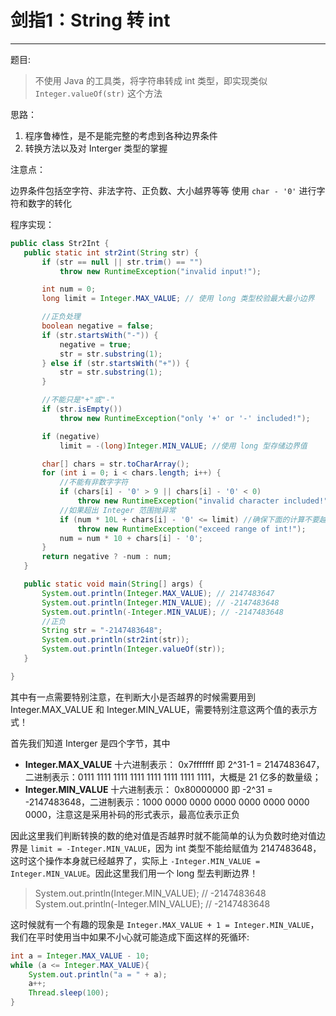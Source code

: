 # 剑指1：String 转 int
---

 题目:

 > 不使用 Java 的工具类，将字符串转成 int 类型，即实现类似 `Integer.valueOf(str)` 这个方法

 思路：

 1. 程序鲁棒性，是不是能完整的考虑到各种边界条件
 2. 转换方法以及对 Interger 类型的掌握


 注意点：

 边界条件包括空字符、非法字符、正负数、大小越界等等
 使用 `char - '0'` 进行字符和数字的转化

 程序实现：


 ```Java
public class Str2Int {
    public static int str2int(String str) {
        if (str == null || str.trim() == "")
            throw new RuntimeException("invalid input!");

        int num = 0;
        long limit = Integer.MAX_VALUE; // 使用 long 类型校验最大最小边界

        //正负处理
        boolean negative = false;
        if (str.startsWith("-")) {
            negative = true;
            str = str.substring(1);
        } else if (str.startsWith("+")) {
            str = str.substring(1);
        }

        //不能只是"+"或"-"
        if (str.isEmpty())
            throw new RuntimeException("only '+' or '-' included!");

        if (negative)
            limit = -(long)Integer.MIN_VALUE; //使用 long 型存储边界值

        char[] chars = str.toCharArray();
        for (int i = 0; i < chars.length; i++) {
            //不能有非数字字符
            if (chars[i] - '0' > 9 || chars[i] - '0' < 0)
                throw new RuntimeException("invalid character included!");
            //如果超出 Integer 范围抛异常
            if (num * 10L + chars[i] - '0' <= limit) //确保下面的计算不要越界
                throw new RuntimeException("exceed range of int!");
            num = num * 10 + chars[i] - '0';
        }
        return negative ? -num : num;
    }

    public static void main(String[] args) {
        System.out.println(Integer.MAX_VALUE); // 2147483647
        System.out.println(Integer.MIN_VALUE); // -2147483648
        System.out.println(-Integer.MIN_VALUE); // -2147483648
        //正负
        String str = "-2147483648";
        System.out.println(str2int(str));
        System.out.println(Integer.valueOf(str));
    }

}
```

其中有一点需要特别注意，在判断大小是否越界的时候需要用到 Integer.MAX_VALUE 和 Integer.MIN_VALUE，需要特别注意这两个值的表示方式！

首先我们知道 Interger 是四个字节，其中

- **Integer.MAX_VALUE** 十六进制表示： 0x7fffffff 即 2^31-1 = 2147483647，二进制表示：0111 1111 1111 1111 1111 1111 1111 1111，大概是 21 亿多的数量级；
- **Integer.MIN_VALUE** 十六进制表示： 0x80000000 即 -2^31 = -2147483648，二进制表示：1000 0000 0000 0000 0000 0000 0000 0000，注意这是采用补码的形式表示，最高位表示正负

因此这里我们判断转换的数的绝对值是否越界时就不能简单的认为负数时绝对值边界是 `limit = -Integer.MIN_VALUE`，因为 int 类型不能给赋值为 2147483648，这时这个操作本身就已经越界了，实际上 `-Integer.MIN_VALUE = Integer.MIN_VALUE`。因此这里我们用一个 long 型去判断边界！

> System.out.println(Integer.MIN_VALUE); // -2147483648    
  System.out.println(-Integer.MIN_VALUE); // -2147483648

这时候就有一个有趣的现象是 `Integer.MAX_VALUE + 1 = Integer.MIN_VALUE`，我们在平时使用当中如果不小心就可能造成下面这样的死循环:


```Java
int a = Integer.MAX_VALUE - 10;
while (a <= Integer.MAX_VALUE){
    System.out.println("a = " + a);
    a++;
    Thread.sleep(100);
}
```

